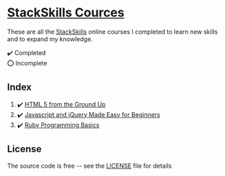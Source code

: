 # [StackSkills Cources][stackskills]

These are all the [StackSkills](https://stackskills.com/) online courses I completed to learn new skills and to expand my knowledge.

:heavy_check_mark: Completed  
:o: Incomplete

## Index

1. :heavy_check_mark: [HTML 5 from the Ground Up](html5-from-the-ground-up)
2. :heavy_check_mark: [Javascript and jQuery Made Easy for Beginners](javascript-and-jquery-made-easy)
3. :heavy_check_mark: [Ruby Programming Basics](ruby-programming-basics)

## License

The source code is free -- see the [LICENSE](LICENSE) file for details

[stackskills]: https://stackskills.com/

